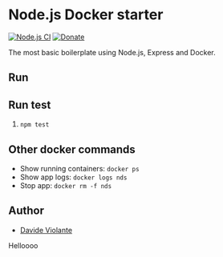 # Node.js Docker starter

[![Node.js CI](https://github.com/DavideViolante/nodejs-docker-starter/workflows/Node.js%20CI/badge.svg)](https://github.com/DavideViolante/nodejs-docker-starter/actions?query=workflow%3A%22Node.js+CI%22) [![Donate](https://img.shields.io/badge/paypal-donate-179BD7.svg)](https://www.paypal.me/dviolante)

The most basic boilerplate using Node.js, Express and Docker.

## Run

## Run test

1. `npm test`

## Other docker commands

- Show running containers: `docker ps`
- Show app logs: `docker logs nds`
- Stop app: `docker rm -f nds`

## Author

- [Davide Violante](https://github.com/DavideViolante)

Helloooo
